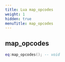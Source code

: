 ```yaml
---
title: Lua map_opcodes
weight: 1
hidden: true
menuTitle: map_opcodes
---
```

## map_opcodes
```lua
eq:map_opcodes(); -- void
```